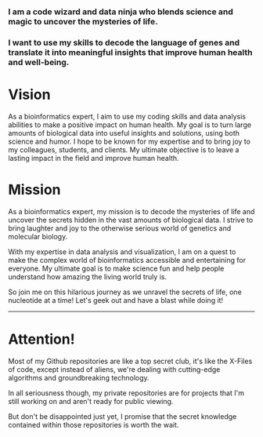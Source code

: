 
### I am a code wizard and data ninja who blends science and magic to uncover the mysteries of life. 

### I want to use my skills to decode the language of genes and translate it into meaningful insights that improve human health and well-being.

# Vision
As a bioinformatics expert, I aim to use my coding skills and data analysis abilities to make a positive impact on human health. My goal is to turn large amounts of biological data into useful insights and solutions, using both science and humor. I hope to be known for my expertise and to bring joy to my colleagues, students, and clients. My ultimate objective is to leave a lasting impact in the field and improve human health.
 
# Mission
 
As a bioinformatics expert, my mission is to decode the mysteries of life and uncover the secrets hidden in the vast amounts of biological data. I strive to bring laughter and joy to the otherwise serious world of genetics and molecular biology.

With my expertise in data analysis and visualization, I am on a quest to make the complex world of bioinformatics accessible and entertaining for everyone. My ultimate goal is to make science fun and help people understand how amazing the living world truly is.

So join me on this hilarious journey as we unravel the secrets of life, one nucleotide at a time! Let's geek out and have a blast while doing it!
 ***
 
# Attention! 
 
Most of my Github repositories are like a top secret club, it's like the X-Files of code, except instead of aliens, we're dealing with cutting-edge algorithms and groundbreaking technology.

In all seriousness though, my private repositories are for projects that I'm still working on and aren't ready for public viewing.

But don't be disappointed just yet, I promise that the secret knowledge contained within those repositories is worth the wait.




